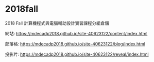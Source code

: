 # 2018fall

2018 Fall 計算機程式與電腦輔助設計實習課程分組倉儲

網站: https://mdecadp2018.github.io/site-40623122/content/index.html

部落格: https://mdecadp2018.github.io/site-40623122/blog/index.html

投影片: https://mdecadp2018.github.io/site-40623122/reveal/index.html
